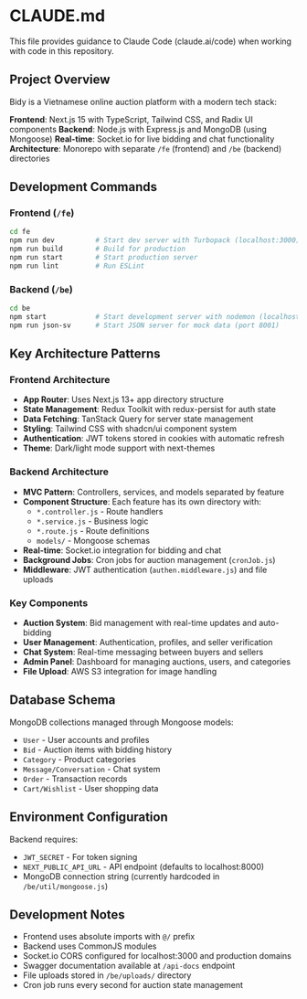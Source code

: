 # CLAUDE.md

This file provides guidance to Claude Code (claude.ai/code) when working with code in this repository.

## Project Overview

Bidy is a Vietnamese online auction platform with a modern tech stack:

**Frontend**: Next.js 15 with TypeScript, Tailwind CSS, and Radix UI components
**Backend**: Node.js with Express.js and MongoDB (using Mongoose)
**Real-time**: Socket.io for live bidding and chat functionality
**Architecture**: Monorepo with separate `/fe` (frontend) and `/be` (backend) directories

## Development Commands

### Frontend (`/fe`)
```bash
cd fe
npm run dev          # Start dev server with Turbopack (localhost:3000)
npm run build        # Build for production
npm run start        # Start production server
npm run lint         # Run ESLint
```

### Backend (`/be`)
```bash
cd be
npm start            # Start development server with nodemon (localhost:8000)
npm run json-sv      # Start JSON server for mock data (port 8001)
```

## Key Architecture Patterns

### Frontend Architecture
- **App Router**: Uses Next.js 13+ app directory structure
- **State Management**: Redux Toolkit with redux-persist for auth state
- **Data Fetching**: TanStack Query for server state management
- **Styling**: Tailwind CSS with shadcn/ui component system
- **Authentication**: JWT tokens stored in cookies with automatic refresh
- **Theme**: Dark/light mode support with next-themes

### Backend Architecture
- **MVC Pattern**: Controllers, services, and models separated by feature
- **Component Structure**: Each feature has its own directory with:
  - `*.controller.js` - Route handlers
  - `*.service.js` - Business logic
  - `*.route.js` - Route definitions
  - `models/` - Mongoose schemas
- **Real-time**: Socket.io integration for bidding and chat
- **Background Jobs**: Cron jobs for auction management (`cronJob.js`)
- **Middleware**: JWT authentication (`authen.middleware.js`) and file uploads

### Key Components
- **Auction System**: Bid management with real-time updates and auto-bidding
- **User Management**: Authentication, profiles, and seller verification
- **Chat System**: Real-time messaging between buyers and sellers
- **Admin Panel**: Dashboard for managing auctions, users, and categories
- **File Upload**: AWS S3 integration for image handling

## Database Schema
MongoDB collections managed through Mongoose models:
- `User` - User accounts and profiles
- `Bid` - Auction items with bidding history
- `Category` - Product categories
- `Message/Conversation` - Chat system
- `Order` - Transaction records
- `Cart/Wishlist` - User shopping data

## Environment Configuration
Backend requires:
- `JWT_SECRET` - For token signing
- `NEXT_PUBLIC_API_URL` - API endpoint (defaults to localhost:8000)
- MongoDB connection string (currently hardcoded in `/be/util/mongoose.js`)

## Development Notes
- Frontend uses absolute imports with `@/` prefix
- Backend uses CommonJS modules
- Socket.io CORS configured for localhost:3000 and production domains
- Swagger documentation available at `/api-docs` endpoint
- File uploads stored in `/be/uploads/` directory
- Cron job runs every second for auction state management